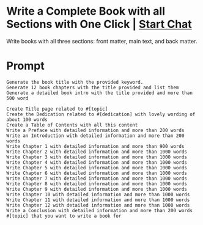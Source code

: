 

# Write a Complete Book with all Sections with One Click | [Start Chat](https://gptcall.net/chat.html?data=%7B%22contact%22%3A%7B%22id%22%3A%22dcdd59e8-0b7d-4805-b053-dbda77e5c627%22%2C%22flow%22%3Atrue%7D%7D)
Write books with all three sections: front matter, main text, and back matter.

# Prompt

```
Generate the book title with the provided keyword.
Generate 12 book chapters with the title provided and list them
Generate a detailed book intro with the title provided and more than 500 word

Create Title page related to #[topic]
Create the Dedication related to #[dedication] with lovely wording of about 100 words
Create a Table of Contents with all this content
Write a Preface with detailed information and more than 200 words
Write an Introduction with detailed information and more than 200 words
Write Chapter 1 with detailed information and more than 900 words
Write Chapter 2 with detailed information and more than 1000 words
Write Chapter 3 with detailed information and more than 1000 words
Write Chapter 4 with detailed information and more than 1000 words
Write Chapter 5 with detailed information and more than 1000 words
Write Chapter 6 with detailed information and more than 1000 words
Write Chapter 7 with detailed information and more than 1000 words
Write Chapter 8 with detailed information and more than 1000 words
Write Chapter 9 with detailed information and more than 1000 words
Write Chapter 10 with detailed information and more than 1000 words
Write Chapter 11 with detailed information and more than 1000 words
Write Chapter 12 with detailed information and more than 1000 words
Write a Conclusion with detailed information and more than 200 words
#[topic] that you want to write a book for
```





